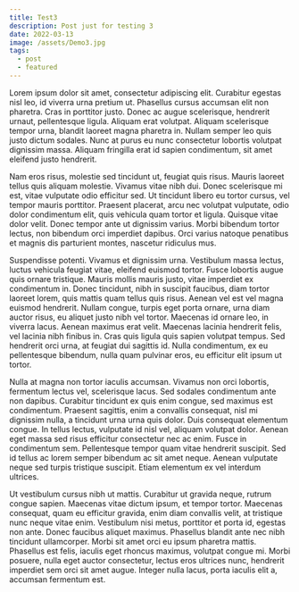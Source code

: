 ```yaml
---
title: Test3
description: Post just for testing 3
date: 2022-03-13
image: /assets/Demo3.jpg
tags:
  - post
  - featured
---
```


Lorem ipsum dolor sit amet, consectetur adipiscing elit. Curabitur egestas nisl leo, id viverra urna pretium ut. Phasellus cursus accumsan elit non pharetra. Cras in porttitor justo. Donec ac augue scelerisque, hendrerit urnaut, pellentesque ligula. Aliquam erat volutpat. Aliquam scelerisque tempor urna, blandit laoreet magna pharetra in. Nullam semper leo quis justo dictum sodales. Nunc at purus eu nunc consectetur lobortis volutpat dignissim massa. Aliquam fringilla erat id sapien condimentum, sit amet eleifend justo hendrerit.

Nam eros risus, molestie sed tincidunt ut, feugiat quis risus. Mauris laoreet tellus quis aliquam molestie. Vivamus vitae nibh dui. Donec scelerisque mi est, vitae vulputate odio efficitur sed. Ut tincidunt libero eu tortor cursus, vel tempor mauris porttitor. Praesent placerat, arcu nec volutpat vulputate, odio dolor condimentum elit, quis vehicula quam tortor et ligula. Quisque vitae dolor velit. Donec tempor ante ut dignissim varius. Morbi bibendum tortor lectus, non bibendum orci imperdiet dapibus. Orci varius natoque penatibus et magnis dis parturient montes, nascetur ridiculus mus.

Suspendisse potenti. Vivamus et dignissim urna. Vestibulum massa lectus, luctus vehicula feugiat vitae, eleifend euismod tortor. Fusce lobortis augue quis ornare tristique. Mauris mollis mauris justo, vitae imperdiet ex condimentum in. Donec tincidunt, nibh in suscipit faucibus, diam tortor laoreet lorem, quis mattis quam tellus quis risus. Aenean vel est vel magna euismod hendrerit. Nullam congue, turpis eget porta ornare, urna diam auctor risus, eu aliquet justo nibh vel tortor. Maecenas id ornare leo, in viverra lacus. Aenean maximus erat velit. Maecenas lacinia hendrerit felis, vel lacinia nibh finibus in. Cras quis ligula quis sapien volutpat tempus. Sed hendrerit orci urna, at feugiat dui sagittis id. Nulla condimentum, ex eu pellentesque bibendum, nulla quam pulvinar eros, eu efficitur elit ipsum ut tortor.

Nulla at magna non tortor iaculis accumsan. Vivamus non orci lobortis, fermentum lectus vel, scelerisque lacus. Sed sodales condimentum ante non dapibus. Curabitur tincidunt ex quis enim congue, sed maximus est condimentum. Praesent sagittis, enim a convallis consequat, nisl mi dignissim nulla, a tincidunt urna urna quis dolor. Duis consequat elementum congue. In tellus lectus, vulputate id nisl vel, aliquam volutpat dolor. Aenean eget massa sed risus efficitur consectetur nec ac enim. Fusce in condimentum sem. Pellentesque tempor quam vitae hendrerit suscipit. Sed id tellus ac lorem semper bibendum ac sit amet neque. Aenean vulputate neque sed turpis tristique suscipit. Etiam elementum ex vel interdum ultrices.

Ut vestibulum cursus nibh ut mattis. Curabitur ut gravida neque, rutrum congue sapien. Maecenas vitae dictum ipsum, et tempor tortor. Maecenas consequat, quam eu efficitur gravida, enim diam convallis velit, at tristique nunc neque vitae enim. Vestibulum nisi metus, porttitor et porta id, egestas non ante. Donec faucibus aliquet maximus. Phasellus blandit ante nec nibh tincidunt ullamcorper. Morbi sit amet orci eu ipsum pharetra mattis. Phasellus est felis, iaculis eget rhoncus maximus, volutpat congue mi. Morbi posuere, nulla eget auctor consectetur, lectus eros ultrices nunc, hendrerit imperdiet sem orci sit amet augue. Integer nulla lacus, porta iaculis elit a, accumsan fermentum est.
